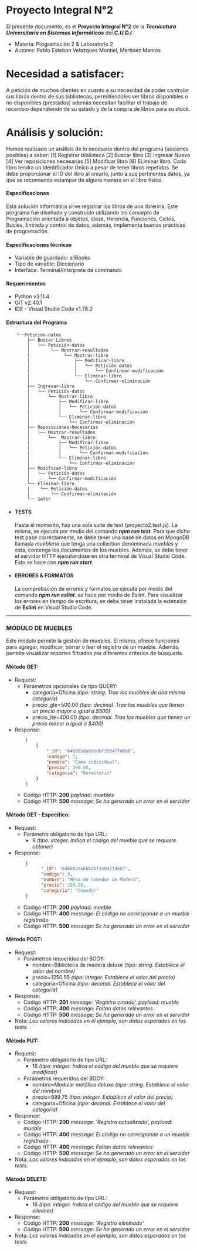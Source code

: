 # Proyecto Integral N°2
El presente documento, es el **Proyecto Integral N°2** de la ***Tecnicatura Universitaria en Sistemas Informáticos*** del ***C.U.D.I***. 
- Materia: Programación 2 & Laboratorio 2
- Autores: Pablo Esteban Velazques Montiel, Martinez Marcos

# Necesidad a satisfacer:
A petición de muchos clientes en cuanto a su necesidad de poder controlar sus libros dentro de sus bibliotecas, permitiendoles ver libros disponibles o no disponibles (prestados) además necesitan facilitar el trabajo de recambio dependiendo de su estado y de la compra de libros para su stock. 

# Análisis y solución:
Hemos realizado un análisis de lo necesario dentro del programa (acciones posibles) a saber:
[1] Registrar biblioteca [2] Buscar libro [3] Ingresar Nuevo [4] Ver reposiciones necesarias [5] Modificar libro [6] ELiminar libro. Cada libro tendra un Identificador Único a pesar de tener libros repetidos. Se debe proporcionar el ID del libro al crearlo, junto a sus pertinentes datos, ya que se recomienda estampar de alguna manera en el libro físico.

#### Especificaciones
Esta solución informática sirve registrar los libros de una libreriría. Este programa fue diseñado y construido utilizando los concepto de Programación orientada a objetos, clase, Herencia, Funciones, Ciclos, Bucles, Entrada y control de datos, además, implementa buenas prácticas de programación.

#### Especificaciones técnicas
- Variable de guardado: allBooks
- Tipo de variable: Diccionario
- Interface: Terminal/Interprete de commando

#### Requerimientos
- Python v3.11.4
- GIT v2.40.1
- IDE - Visual Studio Code v1.78.2

#### Estructura del Programa
``` Registro
    └──Petición-datos
        ├── Buscar-Libros
        │   └── Petición-datos
        │        └── Mostrar-resultados
        |             └── Mostrar-libro
        |                 ├── Modificar-libro
        |                 │   └── Petición-datos
        |                 │       └── Confirmar-modificación
        |                 └── Eliminar-libro
        |                     └── Confirmar-eliminación
        ├── Ingresar-libro
        │   └── Petición-datos
        │       └── Mostrar-libro
        |           ├── Modificar-libro
        |           │   └── Petición-datos
        |           │       └── Confirmar-modificación
        |           └── Eliminar-libro
        |               └── Confirmar-eliminación
        ├── Reposiciónes-Necesarias
        │   └── Mostrar-resultados
        |       └──  Mostrar-libro
        |           ├── Modificar-libro
        |           │   └── Petición-datos
        |           │       └── Confirmar-modificación
        |           └── Eliminar-libro
        |               └── Confirmar-eliminación
        ├── Modificar-libro
        │   └── Petición-datos
        │       └── Confirmar-modificación
        └── Eliminar-libro
        |    └── Petición-datos
        |        └── Confirmar-eliminación
        └── Salir
```

 - #### TESTS
    Hasta el momento, hay una sola suite de test (proyecto2.test.js). La misma, se ejecuta por medio del comando ***npm run test***. Para que dicho test pase correctamente, se debe tener una base de datos en MongoDB llamada *muebleria* que tenga una collection denominada *muebles* y esta, contenga los documentos de los muebles. Además, se debe tener el servidor HTTP ejecutandose en otra terminal de Visual Studio Code. Esto se hace con ***npm run start***.

 - #### ERRORES & FORMATOS
    La comprobación de errores y formatos se ejecuta por medio del comando ***npm run eslint***. se hace por medio de Eslint. Para visualizar los errores en tiempo de escritura, se debe tener instalada la extensión de **Eslint** en Visual Studio Code.
    
---
### MÓDULO DE MUEBLES

Este módulo permite la gestión de muebles. El mismo, ofrece funciones para agregar, modificar, borrar o leer el registro de un mueble. Además, permite visualizar reportes filtrados por diferentes criterios de búsqueda.

#### Método GET:
- Request:
  - Parámetros opcionales de tipo QUERY:
    - categoria=Oficina  *(tipo: string. Trae los muebles de una misma categoría)* 
    - precio_gte=500.00  *(tipo: decimal. Trae los muebles que tienen un precio mayor o igual a $500)* 
    - precio_lte=400.00  *(tipo: decimal. Trae los muebles que tienen un precio menor o igual a $400)* 
- Response:
    ``` json
        [
            {
                "_id": "64b082dabbbdbf35047fd6b6",
                "codigo": 7,
                "nombre": "Cama individual",
                "precio": 399.99,
                "categoria": "Dormitorio"
            }
        ]
    ```
  - Código HTTP: **200** *payload: muebles*
  - Código HTTP: **500** *message: Se ha generado un error en el servidor*


#### Método GET - Específico:
- Request:
  - Parámetro obligatorio de tipo URL:
    - 9 *(tipo: integer. Indica el código del mueble que se requiere obtener)*
- Response:
    ``` json
        {
              "_id": "64b082dabbbdbf35047fd6b7",
              "codigo": 9,
              "nombre": "Mesa de Comedor de Madera",
              "precio": 299.99,
              "categoria": "Comedor"
        }
    ```
  - Código HTTP: **200** *payload: mueble*
  - Código HTTP: **400** *message: El código no corresponde a un mueble registrado*
  - Código HTTP: **500** *message: Se ha generado un error en el servidor*


#### Método POST:
- Request:
  - Parámetros requeridos del BODY:
    - nombre=Biblioteca de madera deluxe *(tipo: string. Establece el valor del nombre)* 
    - precio=1250.55                     *(tipo: integer. Establece el valor del precio)* 
    - categoria=Oficina                  *(tipo: decimal. Establece el valor del categoría)* 
- Response:
  - Código HTTP: **201** *message: 'Registro creado', payload: mueble*
  - Código HTTP: **400** *message: Faltan datos relevantes*
  - Código HTTP: **500** *message: Se ha generado un error en el servidor*
- Nota: *Los valores indicados en el ejemplo, son datos esperados en los tests.*


#### Método PUT:
- Request:
  - Parámetro obligatorio de tipo URL:
    - 16 *(tipo: integer. Indica el código del mueble que se requiere modificar)*
  - Parámetros requeridos del BODY:
    - nombre=Modular metálico deluxe *(tipo: string. Establece el valor del nombre)* 
    - precio=999.75                  *(tipo: integer. Establece el valor del precio)* 
    - categoria=Oficina              *(tipo: decimal. Establece el valor del categoría)* 
- Response:
  - Código HTTP: **200** *message: 'Registro actualizado', payload: mueble*
  - Código HTTP: **400** *message: El código no corresponde a un mueble registrado*
  - Código HTTP: **400** *message: Faltan datos relevantes*
  - Código HTTP: **500** *message: Se ha generado un error en el servidor*
- Nota: *Los valores indicados en el ejemplo, son datos esperados en los tests.*


#### Método DELETE:
- Request:
  - Parámetro obligatorio de tipo URL:
    - 16 *(tipo: integer. Indica el código del mueble que se requiere eliminar)*
- Response:
  - Código HTTP: **200** *message: 'Registro eliminado'*
  - Código HTTP: **500** *message: Se ha generado un error en el servidor*
- Nota: *Los valores indicados en el ejemplo, son datos esperados en los tests.*
